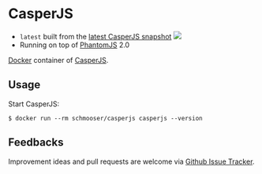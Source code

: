 # CasperJS

  * `latest` built from the [latest CasperJS snapshot](https://github.com/n1k0/casperjs/commits/master) [![](https://badge.imagelayers.io/schmooser/casperjs:latest.svg)](https://imagelayers.io/?images=schmooser/casperjs:latest 'Get your own badge on imagelayers.io')
  * Running on top of [PhantomJS][phantomjs] 2.0

[Docker][docker] container of [CasperJS][casperjs].

## Usage

Start CasperJS:

    $ docker run --rm schmooser/casperjs casperjs --version

## Feedbacks

Improvement ideas and pull requests are welcome via
[Github Issue Tracker](https://github.com/schmooser/docker-casperjs/issues).

[casperjs]:         http://casperjs.org/
[phantomjs]:        http://phantomjs.org/
[docker]:           https://www.docker.io/
